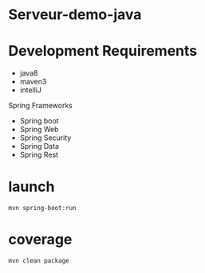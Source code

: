 Serveur-demo-java
==

Development Requirements
===
- java8
- maven3
- intelliJ

Spring Frameworks
- Spring boot
- Spring Web
- Spring Security
- Spring Data
- Spring Rest

launch
======
```mvn spring-boot:run```

coverage
========
```mvn clean package```
